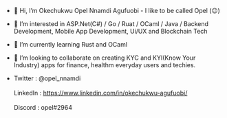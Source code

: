 - 👋 Hi, I’m Okechukwu Opel Nnamdi Agufuobi - I like to be called Opel (😉)

- 👀 I’m interested in ASP.Net(C#) / Go / Ruat / OCaml / Java / Backend Development, Mobile App Development, Ui/UX and Blockchain Tech

- 🌱 I’m currently learning Rust and OCaml

- 💞️ I’m looking to collaborate on creating KYC and KYI(Know Your Industry) apps for finance, healthm everyday users and techies.

- Twitter   : @opel_nnamdi<br/><br/>
  LinkedIn  : https://www.linkedin.com/in/okechukwu-agufuobi/<br/><br/>
  Discord   : opel#2964
  

<!---
sdg7onado/sdg7onado is a ✨ special ✨ repository because its `README.md` (this file) appears on your GitHub profile.
You can click the Preview link to take a look at your changes.
--->
